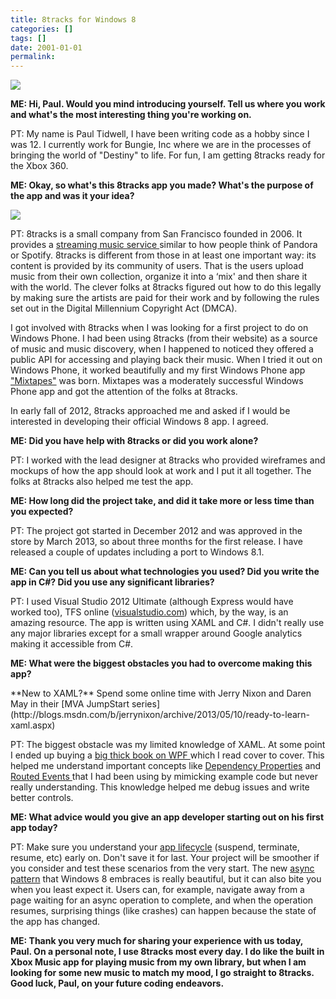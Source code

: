 ```yaml
---
title: 8tracks for Windows 8
categories: []
tags: []
date: 2001-01-01
permalink: 
---
```


![](http://codefoster.blob.core.windows.net/site/image/b5a49819456248618b1702b05c8feb28/8tracks_01_1.jpg)

**ME: Hi, Paul. Would you mind introducing yourself. Tell us where you work and what's the most interesting thing you're working on.**

PT: My name is Paul Tidwell, I have been writing code as a hobby since I was 12\. I currently work for Bungie, Inc where we are in the processes of bringing the world of "Destiny" to life.  For fun, I am getting 8tracks ready for the Xbox 360.

**ME: Okay, so what's this 8tracks app you made? What's the purpose of the app and was it your idea?**

![](http://codefoster.blob.core.windows.net/site/image/71bde89f09344cb790d903405fd891d9/8tracks_02_1.png)

PT: 8tracks is a small company from San Francisco founded in 2006.  It provides a [streaming music service ](http://8tracks.com/)similar to how people think of Pandora or Spotify. 8tracks is different from those in at least one important way: its content is provided by its community of users. That is the users upload music from their own collection, organize it into a &lsquo;mix' and then share it with the world. The clever folks at 8tracks figured out how to do this legally by making sure the artists are paid for their work and by following the rules set out in the Digital Millennium Copyright Act (DMCA).

I got involved with 8tracks when I was looking for a first project to do on Windows Phone. I had been using 8tracks (from their website) as a source of music and music discovery, when I happened to noticed they offered a public API for accessing and playing back their music. When I tried it out on Windows Phone, it worked beautifully and my first Windows Phone app ["Mixtapes"](http://www.windowsphone.com/en-us/store/app/mixtapes/a059e6b8-c3c8-4131-a198-737bb5314a3a) was born.  Mixtapes was a moderately successful Windows Phone app and got the attention of the folks at 8tracks.

In early fall of 2012, 8tracks approached me and asked if I would be interested in developing their official Windows 8 app. I agreed.

**ME: Did you have help with 8tracks or did you work alone?**

PT: I worked with the lead designer at 8tracks who provided wireframes and mockups of how the app should look at work and I put it all together.  The folks at 8tracks also helped me test the app.

**ME: How long did the project take, and did it take more or less time than you expected?**

PT: The project got started in December 2012 and was approved in the store by March 2013, so about three months for the first release.  I have released a couple of updates including a port to Windows 8.1.

**ME: Can you tell us about what technologies you used? Did you write the app in C#? Did you use any significant libraries?**

PT: I used Visual Studio 2012 Ultimate (although Express would have worked too), TFS online ([visualstudio.com](http://www.visualstudio.com)) which, by the way, is an amazing resource. The app is written using XAML and C#.  I didn't really use any major libraries except for a small wrapper around Google analytics making it accessible from C#.

**ME: What were the biggest obstacles you had to overcome making this app?**

<div class="sidebar right">**New to XAML?** Spend some online time with Jerry Nixon and Daren May in their [MVA JumpStart series](http://blogs.msdn.com/b/jerrynixon/archive/2013/05/10/ready-to-learn-xaml.aspx)</div>

PT: The biggest obstacle was my limited knowledge of XAML. At some point I ended up buying a [big thick book on WPF ](http://www.amazon.com/gp/product/1430272058/ref=as_li_qf_sp_asin_il_tl?ie=UTF8&amp;camp=1789&amp;creative=9325&amp;creativeASIN=1430272058&amp;linkCode=as2&amp;tag=codefostercom-20)which I read cover to cover.  This helped me understand important concepts like [Dependency Properties](http://msdn.microsoft.com/en-us/library/ms752914(v=vs.110).aspx) and [Routed Events ](http://msdn.microsoft.com/en-us/library/ms742806(v=vs.110).aspx)that I had been using by mimicking example code but never really understanding. This knowledge helped me debug issues and write better controls.

**ME: What advice would you give an app developer starting out on his first app today?**

PT: Make sure you understand your [app lifecycle](http://msdn.microsoft.com/en-us/library/windows/apps/hh464925.aspx) (suspend, terminate, resume, etc) early on. Don't save it for last. Your project will be smoother if you consider and test these scenarios from the very start. The new [async pattern](http://msdn.microsoft.com/en-us/library/windows/apps/hh464924.aspx) that Windows 8 embraces is really beautiful, but it can also bite you when you least expect it. Users can, for example, navigate away from a page waiting for an async operation to complete, and when the operation resumes, surprising things (like crashes) can happen because the state of the app has changed.

**ME: Thank you very much for sharing your experience with us today, Paul. On a personal note, I use 8tracks most every day. I do like the built in Xbox Music app for playing music from my own library, but when I am looking for some new music to match my mood, I go straight to 8tracks. Good luck, Paul, on your future coding endeavors.**

 

 